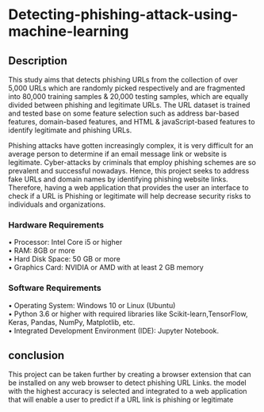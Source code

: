 # Detecting-phishing-attack-using-machine-learning
## Description
This study aims  that detects phishing URLs from the collection of over 5,000 URLs which are randomly picked respectively and are fragmented into 80,000 training samples & 20,000 testing samples, which are equally divided between phishing and legitimate URLs. The URL dataset is trained and tested base on some feature selection such as address bar-based features, domain-based features, and HTML & javaScript-based features to identify legitimate and phishing URLs. 

Phishing attacks have gotten increasingly complex, it is very difficult for an average person to determine if an email message link or website is legitimate. Cyber-attacks by criminals that employ phishing schemes are so prevalent and successful nowadays. Hence, this project seeks to address fake URLs and domain names by identifying phishing website links. Therefore, having a web application that provides the user an interface to check if a URL is Phishing or legitimate will help decrease security risks to individuals and organizations. 
### Hardware Requirements  
• Processor: Intel Core i5 or higher  
• RAM: 8GB or more  
• Hard Disk Space: 50 GB or more  
• Graphics Card: NVIDIA or AMD with at least 2 GB memory   
### Software Requirements  
• Operating System: Windows 10 or Linux (Ubuntu)  
• Python 3.6 or higher with required libraries like Scikit-learn,TensorFlow, 
Keras, Pandas, NumPy, Matplotlib, etc.  
• Integrated Development Environment (IDE): Jupyter Notebook.
## conclusion
This project can be taken further by creating a browser extension that can be installed on any web browser to detect phishing URL Links.
the model with the highest accuracy is selected and integrated to a web application that will enable a user to predict if a URL link is phishing or legitimate
